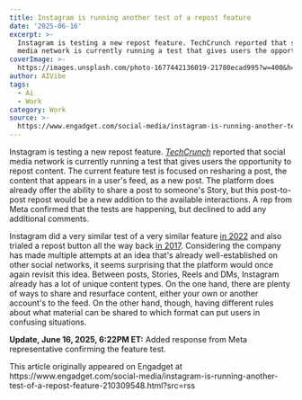 ```yaml
---
title: Instagram is running another test of a repost feature
date: '2025-06-16'
excerpt: >-
  Instagram is testing a new repost feature. TechCrunch reported that social
  media network is currently running a test that gives users the opportunity...
coverImage: >-
  https://images.unsplash.com/photo-1677442136019-21780ecad995?w=400&h=200&fit=crop&auto=format
author: AIVibe
tags:
  - Ai
  - Work
category: Work
source: >-
  https://www.engadget.com/social-media/instagram-is-running-another-test-of-a-repost-feature-210309548.html?src=rss
---
```

<p>Instagram is testing a new repost feature. <a data-i13n="elm:context_link;elmt:doNotAffiliate;cpos:1;pos:1" class="no-affiliate-link" href="https://techcrunch.com/2025/06/16/instagram-tests-a-reposts-feature/"><em>TechCrunch</em></a> reported that social media network is currently running a test that gives users the opportunity to repost content. The current feature test is focused on resharing a post, the content that appears in a user's feed, as a new post. The platform does already offer the ability to share a post to someone's Story, but this post-to-post repost would be a new addition to the available interactions. A rep from Meta confirmed that the tests are happening, but declined to add any additional comments.</p>
<p>Instagram did a very similar test of a very similar feature <a data-i13n="cpos:2;pos:1" href="https://www.engadget.com/instagram-is-about-to-start-testing-a-repost-feature-with-select-users-104335702.html">in 2022</a> and also trialed a repost button all the way back <a data-i13n="cpos:3;pos:1" href="https://www.engadget.com/2017-11-29-instagram-testing-new-features-repost-button.html">in 2017</a>. Considering the company has made multiple attempts at an idea that's already well-established on other social networks, it seems surprising that the platform would once again revisit this idea. Between posts, Stories, Reels and DMs, Instagram already has a lot of unique content types. On the one hand, there are plenty of ways to share and resurface content, either your own or another account's to the feed. On the other hand, though, having different rules about what material can be shared to which format can put users in confusing situations.</p>
<span id="end-legacy-contents"></span><p><strong>Update, June 16, 2025, 6:22PM ET:</strong> Added response from Meta representative confirming the feature test.</p>This article originally appeared on Engadget at https://www.engadget.com/social-media/instagram-is-running-another-test-of-a-repost-feature-210309548.html?src=rss
